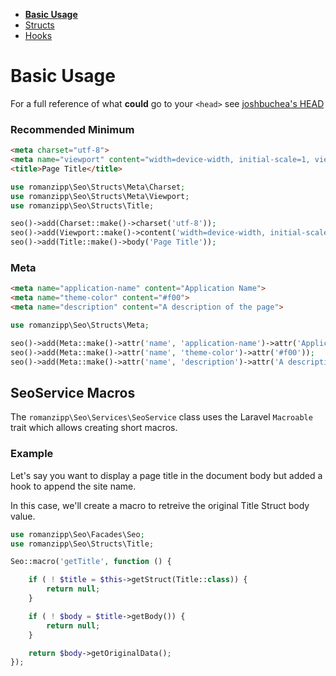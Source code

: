 - **[Basic Usage](INDEX.md)**
- [Structs](STRUCTS.md)
- [Hooks](HOOKS.md)

# Basic Usage

For a full reference of what **could** go to your `<head>` see [joshbuchea's HEAD](https://github.com/joshbuchea/HEAD)

### Recommended Minimum

```html
<meta charset="utf-8">
<meta name="viewport" content="width=device-width, initial-scale=1, viewport-fit=cover">
<title>Page Title</title>
```

```php
use romanzipp\Seo\Structs\Meta\Charset;
use romanzipp\Seo\Structs\Meta\Viewport;
use romanzipp\Seo\Structs\Title;

seo()->add(Charset::make()->charset('utf-8'));
seo()->add(Viewport::make()->content('width=device-width, initial-scale=1, viewport-fit=cover'));
seo()->add(Title::make()->body('Page Title'));
```

### Meta

```html
<meta name="application-name" content="Application Name">
<meta name="theme-color" content="#f00">
<meta name="description" content="A description of the page">
```

```php
use romanzipp\Seo\Structs\Meta;

seo()->add(Meta::make()->attr('name', 'application-name')->attr('Application Name'));
seo()->add(Meta::make()->attr('name', 'theme-color')->attr('#f00'));
seo()->add(Meta::make()->attr('name', 'description')->attr('A description of the page'));
```

## SeoService Macros

The `romanzipp\Seo\Services\SeoService` class uses the Laravel `Macroable` trait which allows creating short macros.

### Example

Let's say you want to display a page title in the document body but added a hook to append the site name.

In this case, we'll create a macro to retreive the original Title Struct body value.

```php
use romanzipp\Seo\Facades\Seo;
use romanzipp\Seo\Structs\Title;

Seo::macro('getTitle', function () {

    if ( ! $title = $this->getStruct(Title::class)) {
        return null;
    }

    if ( ! $body = $title->getBody()) {
        return null;
    }

    return $body->getOriginalData();
});
```
